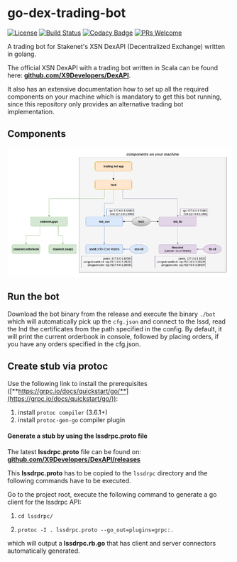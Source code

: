 # go-dex-trading-bot

[![License](http://img.shields.io/badge/license-MIT-blue.svg)](https://raw.githubusercontent.com/miguelmota/cwntr/go-crypto-tools/LICENSE.md)
[![Build Status](https://travis-ci.org/cwntr/go-dex-trading-bot.svg?branch=master)](https://travis-ci.org/cwntr/go-dex-trading-bot)
[![Codacy Badge](https://api.codacy.com/project/badge/Grade/b7b3a89480af4de797166377948137ef)](https://www.codacy.com/app/cwntr/go-dex-trading-bot?utm_source=github.com&amp;utm_medium=referral&amp;utm_content=cwntr/go-dex-trading-bot&amp;utm_campaign=Badge_Grade)
[![PRs Welcome](https://img.shields.io/badge/PRs-welcome-brightgreen.svg)](#contributing)

A trading bot for Stakenet's XSN DexAPI (Decentralized Exchange) written in golang.

The official XSN DexAPI with a trading bot written in Scala can be found here: [**github.com/X9Developers/DexAPI**](https://github.com/X9Developers/DexAPI).

It also has an extensive documentation how to set up all the required components on your machine which is mandatory to get this bot running, since this repository only provides an alternative trading bot implementation.

## Components
![alt text](components.png)

## Run the bot
Download the bot binary from the release and execute the binary `./bot` which will automatically pick up the `cfg.json` and connect to the lssd, read the lnd the certificates from the path specified in the config.
By default, it will print the current orderbook in console, followed by placing orders, if you have any orders specified in the cfg.json. 


## Create stub via protoc
Use the following link to install the prerequisites ([**https://grpc.io/docs/quickstart/go/**](https://grpc.io/docs/quickstart/go/)):

1. install `protoc compiler` (3.6.1+) 
2. install `protoc-gen-go` compiler plugin 

#### Generate a stub by using the lssdrpc.proto file
The latest **lssdrpc.proto** file can be found on: 
[**github.com/X9Developers/DexAPI/releases**](https://github.com/X9Developers/DexAPI/releases)


This **lssdrpc.proto** has to be copied to the `lssdrpc` directory and the following commands have to be executed.

Go to the project root, execute the following command to generate a go client for the lssdrpc API:

1. `cd lssdrpc/`

2. `protoc -I . lssdrpc.proto --go_out=plugins=grpc:.`

which will output a **lssdrpc.rb.go** that has client and server connectors automatically generated.


